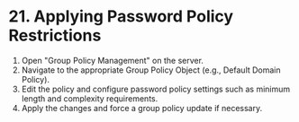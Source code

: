 # 21. Applying Password Policy Restrictions

1. Open "Group Policy Management" on the server.
2. Navigate to the appropriate Group Policy Object (e.g., Default Domain Policy).
3. Edit the policy and configure password policy settings such as minimum length and complexity requirements.
4. Apply the changes and force a group policy update if necessary.
